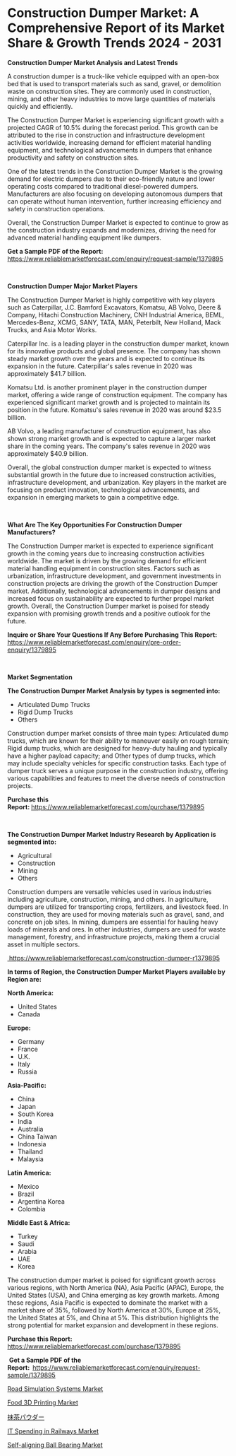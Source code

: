 <p><h1>Construction Dumper Market: A Comprehensive Report of its Market Share & Growth Trends 2024 - 2031</h1></p><p><strong>Construction Dumper Market Analysis and Latest Trends</strong></p>
<p><p>A construction dumper is a truck-like vehicle equipped with an open-box bed that is used to transport materials such as sand, gravel, or demolition waste on construction sites. They are commonly used in construction, mining, and other heavy industries to move large quantities of materials quickly and efficiently.</p><p>The Construction Dumper Market is experiencing significant growth with a projected CAGR of 10.5% during the forecast period. This growth can be attributed to the rise in construction and infrastructure development activities worldwide, increasing demand for efficient material handling equipment, and technological advancements in dumpers that enhance productivity and safety on construction sites.</p><p>One of the latest trends in the Construction Dumper Market is the growing demand for electric dumpers due to their eco-friendly nature and lower operating costs compared to traditional diesel-powered dumpers. Manufacturers are also focusing on developing autonomous dumpers that can operate without human intervention, further increasing efficiency and safety in construction operations.</p><p>Overall, the Construction Dumper Market is expected to continue to grow as the construction industry expands and modernizes, driving the need for advanced material handling equipment like dumpers.</p></p>
<p><strong>Get a Sample PDF of the Report:&nbsp;</strong> <a href="https://www.reliablemarketforecast.com/enquiry/request-sample/1379895">https://www.reliablemarketforecast.com/enquiry/request-sample/1379895</a></p>
<p>&nbsp;</p>
<p><strong>Construction Dumper Major Market Players</strong></p>
<p><p>The Construction Dumper Market is highly competitive with key players such as Caterpillar, J.C. Bamford Excavators, Komatsu, AB Volvo, Deere & Company, Hitachi Construction Machinery, CNH Industrial America, BEML, Mercedes-Benz, XCMG, SANY, TATA, MAN, Peterbilt, New Holland, Mack Trucks, and Asia Motor Works. </p><p>Caterpillar Inc. is a leading player in the construction dumper market, known for its innovative products and global presence. The company has shown steady market growth over the years and is expected to continue its expansion in the future. Caterpillar's sales revenue in 2020 was approximately $41.7 billion.</p><p>Komatsu Ltd. is another prominent player in the construction dumper market, offering a wide range of construction equipment. The company has experienced significant market growth and is projected to maintain its position in the future. Komatsu's sales revenue in 2020 was around $23.5 billion.</p><p>AB Volvo, a leading manufacturer of construction equipment, has also shown strong market growth and is expected to capture a larger market share in the coming years. The company's sales revenue in 2020 was approximately $40.9 billion.</p><p>Overall, the global construction dumper market is expected to witness substantial growth in the future due to increased construction activities, infrastructure development, and urbanization. Key players in the market are focusing on product innovation, technological advancements, and expansion in emerging markets to gain a competitive edge.</p></p>
<p>&nbsp;</p>
<p><strong>What Are The Key Opportunities For Construction Dumper Manufacturers?</strong></p>
<p><p>The Construction Dumper market is expected to experience significant growth in the coming years due to increasing construction activities worldwide. The market is driven by the growing demand for efficient material handling equipment in construction sites. Factors such as urbanization, infrastructure development, and government investments in construction projects are driving the growth of the Construction Dumper market. Additionally, technological advancements in dumper designs and increased focus on sustainability are expected to further propel market growth. Overall, the Construction Dumper market is poised for steady expansion with promising growth trends and a positive outlook for the future.</p></p>
<p><strong>Inquire or Share Your Questions If Any Before Purchasing This Report:</strong> <a href="https://www.reliablemarketforecast.com/enquiry/pre-order-enquiry/1379895">https://www.reliablemarketforecast.com/enquiry/pre-order-enquiry/1379895</a></p>
<p>&nbsp;</p>
<p><strong>Market Segmentation</strong></p>
<p><strong>The Construction Dumper Market Analysis by types is segmented into:</strong></p>
<p><ul><li>Articulated Dump Trucks</li><li>Rigid Dump Trucks</li><li>Others</li></ul></p>
<p><p>Construction dumper market consists of three main types: Articulated dump trucks, which are known for their ability to maneuver easily on rough terrain; Rigid dump trucks, which are designed for heavy-duty hauling and typically have a higher payload capacity; and Other types of dump trucks, which may include specialty vehicles for specific construction tasks. Each type of dumper truck serves a unique purpose in the construction industry, offering various capabilities and features to meet the diverse needs of construction projects.</p></p>
<p><strong>Purchase this Report:&nbsp;</strong><a href="https://www.reliablemarketforecast.com/purchase/1379895">https://www.reliablemarketforecast.com/purchase/1379895</a></p>
<p>&nbsp;</p>
<p><strong>The Construction Dumper Market Industry Research by Application is segmented into:</strong></p>
<p><ul><li>Agricultural</li><li>Construction</li><li>Mining</li><li>Others</li></ul></p>
<p><p>Construction dumpers are versatile vehicles used in various industries including agriculture, construction, mining, and others. In agriculture, dumpers are utilized for transporting crops, fertilizers, and livestock feed. In construction, they are used for moving materials such as gravel, sand, and concrete on job sites. In mining, dumpers are essential for hauling heavy loads of minerals and ores. In other industries, dumpers are used for waste management, forestry, and infrastructure projects, making them a crucial asset in multiple sectors.</p></p>
<p><a href="https://www.reliablemarketforecast.com/construction-dumper-r1379895">&nbsp;https://www.reliablemarketforecast.com/construction-dumper-r1379895</a></p>
<p><strong>In terms of Region, the Construction Dumper Market Players available by Region are:</strong></p>
<p>
    <p> <strong> North America: </strong>
        <ul>
            <li>United States</li>
            <li>Canada</li>
        </ul>
        </p> 
    <p> <strong> Europe: </strong>
        <ul>
            <li>Germany</li>
            <li>France</li>
            <li>U.K.</li>
            <li>Italy</li>
            <li>Russia</li>
        </ul>
        </p> 
    <p> <strong> Asia-Pacific: </strong>
        <ul>
            <li>China</li>
            <li>Japan</li>
            <li>South Korea</li>
            <li>India</li>
            <li>Australia</li>
            <li>China Taiwan</li>
            <li>Indonesia</li>
            <li>Thailand</li>
            <li>Malaysia</li>
        </ul>
        </p> 
    <p> <strong> Latin America: </strong>
        <ul>
            <li>Mexico</li>
            <li>Brazil</li>
            <li>Argentina Korea</li>
            <li>Colombia</li>
        </ul>
        </p> 
    <p> <strong> Middle East & Africa: </strong>
        <ul>
            <li>Turkey</li>
            <li>Saudi</li>
            <li>Arabia</li>
            <li>UAE</li>
            <li>Korea</li>
        </ul>
    </p>
    </p>
<p><p>The construction dumper market is poised for significant growth across various regions, with North America (NA), Asia Pacific (APAC), Europe, the United States (USA), and China emerging as key growth markets. Among these regions, Asia Pacific is expected to dominate the market with a market share of 35%, followed by North America at 30%, Europe at 25%, the United States at 5%, and China at 5%. This distribution highlights the strong potential for market expansion and development in these regions.</p></p>
<p><strong>Purchase this Report: </strong><a href="https://www.reliablemarketforecast.com/purchase/1379895">https://www.reliablemarketforecast.com/purchase/1379895</a></p>
<p>&nbsp;<strong>Get a Sample PDF of the Report:&nbsp;&nbsp;</strong><a href="https://www.reliablemarketforecast.com/enquiry/request-sample/1379895">https://www.reliablemarketforecast.com/enquiry/request-sample/1379895</a></p>
<p><strong></strong></p>
<p><p><a href="https://medium.com/@bosdendes/global-road-simulation-systems-market-share-and-growth-opportunities-and-market-size-growing-with-a-d05650bdbc28">Road Simulation Systems Market</a></p><p><a href="https://github.com/DelaneyWill28/Market-Research-Report-List-1/blob/main/food-3d-printing-market.md">Food 3D Printing Market</a></p><p><a href="https://github.com/zjkmgcs938405/Market-Research-Report-List-3/blob/main/7748149794.md">抹茶パウダー</a></p><p><a href="https://medium.com/@mslewokuneva/it-spending-in-railways-market-a-global-and-regional-analysis-focus-on-end-user-product-and-134effe1e4ee">IT Spending in Railways Market</a></p><p><a href="https://github.com/johnJames655/Market-Research-Report-List-1/blob/main/self-aligning-ball-bearing-market.md">Self-aligning Ball Bearing Market</a></p></p>